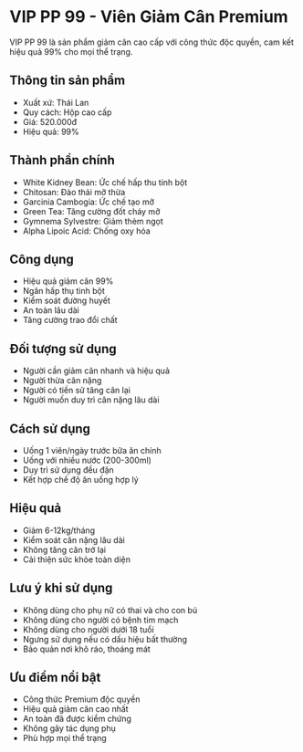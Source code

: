 # VIP PP 99 - Viên Giảm Cân Premium

VIP PP 99 là sản phẩm giảm cân cao cấp với công thức độc quyền, cam kết hiệu quả 99% cho mọi thể trạng.

## Thông tin sản phẩm

- Xuất xứ: Thái Lan
- Quy cách: Hộp cao cấp
- Giá: 520.000đ
- Hiệu quả: 99%

## Thành phần chính

- White Kidney Bean: Ức chế hấp thu tinh bột
- Chitosan: Đào thải mỡ thừa
- Garcinia Cambogia: Ức chế tạo mỡ
- Green Tea: Tăng cường đốt cháy mỡ
- Gymnema Sylvestre: Giảm thèm ngọt
- Alpha Lipoic Acid: Chống oxy hóa

## Công dụng

- Hiệu quả giảm cân 99%
- Ngăn hấp thụ tinh bột
- Kiểm soát đường huyết
- An toàn lâu dài
- Tăng cường trao đổi chất

## Đối tượng sử dụng

- Người cần giảm cân nhanh và hiệu quả
- Người thừa cân nặng
- Người có tiền sử tăng cân lại
- Người muốn duy trì cân nặng lâu dài

## Cách sử dụng

- Uống 1 viên/ngày trước bữa ăn chính
- Uống với nhiều nước (200-300ml)
- Duy trì sử dụng đều đặn
- Kết hợp chế độ ăn uống hợp lý

## Hiệu quả

- Giảm 6-12kg/tháng
- Kiểm soát cân nặng lâu dài
- Không tăng cân trở lại
- Cải thiện sức khỏe toàn diện

## Lưu ý khi sử dụng

- Không dùng cho phụ nữ có thai và cho con bú
- Không dùng cho người có bệnh tim mạch
- Không dùng cho người dưới 18 tuổi
- Ngưng sử dụng nếu có dấu hiệu bất thường
- Bảo quản nơi khô ráo, thoáng mát

## Ưu điểm nổi bật

- Công thức Premium độc quyền
- Hiệu quả giảm cân cao nhất
- An toàn đã được kiểm chứng
- Không gây tác dụng phụ
- Phù hợp mọi thể trạng
